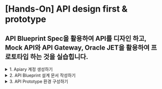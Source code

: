 # [Hands-On] API design first & prototype

## API Blueprint Spec을 활용하여 API를 디자인 하고, Mock API와 API Gateway, Oracle JET을 활용하여 프로토타입 하는 것을 실습힙니다.

<details>
<summary>1. Apiary 계정 생성하기</summary>
API 설계 문서를 작성하고 Mock Test를 하기 위한 Apiary 계정을 생성하는 단계입니다.  
만약 계정을 가지고 있다면 이 단계를 건너뜁니다.  

> 1.1. [Apiary(https://apiary.io)](https://apiary.io) 홈페이지에 접속한 후 우측 상단의 **Sign up** 버튼을 클릭합니다.  
> <img src="images/apiary_home.png" width="80%">

> 1.2. **Continue with GitHub** 버튼을 클릭합니다.  
> <img src="images/apiary_sign_up.png" width="40%">

> 1.3. GitHub 계정을 입력하고 **Sign In** 버튼을 클릭합니다.  
> <img src="images/apiary_github_account1.png" width="40%">

> 1.4. Apiary에서 GitHub에 인증을 위한 권한을 요청합니다.  
> **Authorize apiaryio** 버튼을 클릭합니다.  
> <img src="images/apiary_github_signup.png" width="40%">

> 1.5. Apiary에서 사용할 이메일을 입력합니다.  
> GitHub 이메일을 입력합니다.  
> <img src="images/apiary_github_signup2.png" width="40%">

> 1.6. Apiary 계정을 처음 만들면 기본 API 프로젝트 하나를 생성해야 합니다.  
> **Name your first API** 부분에 다음과 같이 *Movie API*를 입력하고 문서 타입은 API Blueprint로 선택합니다.  
> Apiary는 Swagger와 API Blueprint 두가지를 지원 합니다. (참고 -> [API Blueprint and Swagger](#api-blueprint-and-swagger)
> <img src="images/apiary_new_api.png" width="40%">

> 1.7. Apiary 계정과 첫 API Blueprint 프로젝트를 성공적으로 생성하였습니다. :clap:  
> 생성을 하게 되면 좌측에 샘플 API Blueprint 마크다운과 에디터가 보이고, 우측에 HTML 문서가 보입니다.  
> <img src="images/apiary_write_api_1.png" width="100%">
</details>

<details>
<summary>2. API Blueprint 설계 문서 작성하기</summary>

이제부터 Movie API 설계 문서를 작성합니다.  
> 2.1. 아래의 API Blueprint 코드를 복사해서 좌측 에디터의 샘플 Blueprint를 덮어 씁니다. 
>```markdown
>FORMAT: 1A
>HOST: http://polls.apiblueprint.org/
>
># 영화 API
>
>최근 인기있는 **영화 정보**와 관련 **영화인**에 대한 정보를 제공하는 API
>
># Group 영화 API
>
>## 영화 정보 리소스 []
>
>### 영화 조회 []
>영화명으로 영화를 검색하여 비슷한 이름의 영화 리스트를 제공
>
>+ Request
>
>    + Headers
>    
>             api_key: adfadfvkljadflkjasdflkasdf
>
>
>
>        
>+ Response 200 (application/json)
>
>         [
>             {
>                 "id": 278,
>                 "title": "쇼생크 탈출",
>                 "vote_count": 12728,
>                 "vote_average": 8.7,
>                 "poster_path": "/iZdih9zQAqxNadp0ScHyYRXsXLf.jpg",
>                 "release_date": "1995-01-28"
>             },
>             {
>                 "id": 238,
>                 "title": "대부",
>                 "vote_count": 9746,
>                 "vote_average": 8.6,
>                 "poster_path": "/cOwVs8eYA4G9ZQs7hIRSoiZr46Q.jpg",
>                 "release_date": "1972-12-27"
>             },
>             {
>                 "id": 129,
>                 "title": "센과 치히로의 행방불명",
>                 "vote_count": 7174,
>                 "vote_average": 8.5,
>                 "poster_path": "/mD49waY0XR7HNrS13r63tfgYT08.jpg",
>                 "release_date": "2002-06-28"
>             },
>             {
>                 "id": 424,
>                 "title": "쉰들러 리스트",
>                 "vote_count": 7746,
>                 "vote_average": 8.5,
>                 "poster_path": "/oyyUcGwLX7LTFS1pQbLrQpyzIyt.jpg",
>                 "release_date": "1994-03-05"
>             },
>             {
>                 "id": 550,
>                 "title": "파이트 클럽",
>                 "vote_count": 15870,
>                 "vote_average": 8.4,
>                 "poster_path": "/kabpExFv9JLp778w9ZtCtZnWH9N.jpg",
>                 "release_date": "1999-11-13"
>             }
>         ]
>
>### 영화 상세 조회 []
>영화 ID로 영화 상세 조회
>
>+ Request
>
>    + Headers
>    
>             api_key: adfadfvkljadflkjasdflkasdf
>    
>+ Parameters
>    + id : 278 (number, required) - 영화 아이디
>    
>+ Response 201 (application/json)
>
>    + Headers
>
>             Location: /api/v1/movie/278
>
>    + Body
>
>             {
>                 "id": 278,
>                 "title": "쇼생크 탈출",
>                 "vote_count": 12728,
>                 "vote_average": 8.7,
>                 "poster_path": "/iZdih9zQAqxNadp0ScHyYRXsXLf.jpg",
>                 "release_date": "1995-01-28"
>                 "overview": "촉망받는 은행 간부 앤디 듀프레인(팀 로빈슨)은 아내와 그녀의 정부를 살해했다는 누명을 쓴다. 주변의 증언과 살해 현장의 그럴듯한 증거들로 그는 종신형을 선고받고 악질범들만 수용한다는 지옥같은 교도소 쇼생크로 향한다. 인간 말종 쓰레기들만 모인 그곳에서 그는 이루 말할 수 없는 억압과 짐승보다 못한 취급을 당한다. 그러던 어느 날, 간수의 세금을 면제받게 해 준 덕분에 그는 일약 교도소의 비공식 회계사로 일하게 된다. 그 와중에 교도소 소장은 죄수들을 이리저리 부리면서 검은 돈을 긁어 모으고 앤디는 이 돈을 세탁하여 불려주면서 그의 돈을 관리하는데..."
>             }
>            
>
># Group 영화인 API
>## 영화인 정보 리소스 [/api/search/v1/movie-people]
>
>### 영화인 조회 [GET /api/search/v1/movie-people{?filmography}]
>필모 그래피로 영화인 정보를 검색하여 리스트를 제공
>
>+ Request
>
>    + Headers
>    
>             api_key: adfadfvkljadflkjasdflkasdf
>
>+ Parameters
>    + filmography : 쇼생크 (string, required) - 필모 그래피
>
>+ Response 200 (application/json)
>
>
>### 영화인 상세 조회 [GET /api/search/v1/movie-people/{id}]
>영화인 ID로 영화인의 상세 정보를 제공하는 API
>
>+ Request
>
>    + Headers
>    
>             api_key: adfadfvkljadflkjasdflkasdf
>
>+ Parameters
>    + id : 10084614 (number, required) - 영화인 아이디
>
>+ Response 200 (application/json)
>
>
>
>
>
>
>
>
>
>
>
>
>
>
>```

> 2.2. 위 API Blueprint문서를 붙여넣기 하고 아래 해당 라인에 비어있는 부분을 동일하게 입력합니다.
>```markdown
>10 : ## 영화 정보 리소스 [/api/search/v1/movies]
>
>12 : ### 영화 조회 [GET /api/search/v1/movies{?title}]
>
>21 : + Parameters
>22 :(탭 입력) + title : 대부 (string, optional) – 제목
>
>69 : ### 영화 상세 조회 [GET /api/search/v1/movies/{id}]
>
>133 : # Data Structures
>
>135 : ## MoviePeople (object)
>136 : + Include MoviePeopleMeta
>137 : + filmography : 쇼생크 탈출 (string, optional) - 필모그래피
>
>139 : ## MoviePeopleMeta (object)
>140 : + id : 10084614 (number, required) - 아이디
>141 : + name : 프랭크 다라본트 (string, required) – 이름
>142 : + role : 감독 (string, optional) - 역할
>
>116 :(탭 입력) + Attributes (array[MoviePeopleMeta])
>
>131 :(탭 입력) + Attributes (MoviePeople)
>```


> 2.3. 아래는 API Blueprint 완성본입니다.
>```markdown
>FORMAT: 1A
>HOST: http://polls.apiblueprint.org/
>
># 영화 API
>
>최근 인기있는 **영화 정보**와 관련 **영화인**에 대한 정보를 제공하는 API
>
># Group 영화 API
>
>## 영화 정보 리소스 [/api/search/v1/movies]
>
>### 영화 조회 [GET /api/search/v1/movies{?title}]
>영화명으로 영화를 검색하여 비슷한 이름의 영화 리스트를 제공
>
>+ Request
>
>    + Headers
>    
>             api_key: adfadfvkljadflkjasdflkasdf
>
>+ Parameters
>    + title : 대부 (string, optional) - 제목
>        
>+ Response 200 (application/json)
>
>         [
>             {
>                 "id": 278,
>                 "title": "쇼생크 탈출",
>                 "vote_count": 12728,
>                 "vote_average": 8.7,
>                 "poster_path": "/iZdih9zQAqxNadp0ScHyYRXsXLf.jpg",
>                 "release_date": "1995-01-28"
>             },
>             {
>                 "id": 238,
>                 "title": "대부",
>                 "vote_count": 9746,
>                 "vote_average": 8.6,
>                 "poster_path": "/cOwVs8eYA4G9ZQs7hIRSoiZr46Q.jpg",
>                 "release_date": "1972-12-27"
>             },
>             {
>                 "id": 129,
>                 "title": "센과 치히로의 행방불명",
>                 "vote_count": 7174,
>                 "vote_average": 8.5,
>                 "poster_path": "/mD49waY0XR7HNrS13r63tfgYT08.jpg",
>                 "release_date": "2002-06-28"
>             },
>             {
>                 "id": 424,
>                 "title": "쉰들러 리스트",
>                 "vote_count": 7746,
>                 "vote_average": 8.5,
>                 "poster_path": "/oyyUcGwLX7LTFS1pQbLrQpyzIyt.jpg",
>                 "release_date": "1994-03-05"
>             },
>             {
>                 "id": 550,
>                 "title": "파이트 클럽",
>                 "vote_count": 15870,
>                 "vote_average": 8.4,
>                 "poster_path": "/kabpExFv9JLp778w9ZtCtZnWH9N.jpg",
>                 "release_date": "1999-11-13"
>             }
>         ]
>
>### 영화 상세 조회 [GET /api/search/v1/movies/{id}]
>영화 ID로 영화 상세 조회
>
>+ Request
>
>    + Headers
>    
>             api_key: adfadfvkljadflkjasdflkasdf
>    
>+ Parameters
>    + id : 278 (number, required) - 영화 아이디
>    
>+ Response 201 (application/json)
>
>    + Headers
>
>             Location: /api/v1/movie/278
>
>    + Body
>
>             {
>                 "id": 278,
>                 "title": "쇼생크 탈출",
>                 "vote_count": 12728,
>                 "vote_average": 8.7,
>                 "poster_path": "/iZdih9zQAqxNadp0ScHyYRXsXLf.jpg",
>                 "release_date": "1995-01-28"
>                 "overview": "촉망받는 은행 간부 앤디 듀프레인(팀 로빈슨)은 아내와 그녀의 정부를 살해했다는 누명을 쓴다. 주변의 증언과 살해 현장의 그럴듯한 증거들로 그는 종신형을 선고받고 악질범들만 수용한다는 지옥같은 교도소 쇼생크로 향한다. 인간 말종 쓰레기들만 모인 그곳에서 그는 이루 말할 수 없는 억압과 짐승보다 못한 취급을 당한다. 그러던 어느 날, 간수의 세금을 면제받게 해 준 덕분에 그는 일약 교도소의 비공식 회계사로 일하게 된다. 그 와중에 교도소 소장은 죄수들을 이리저리 부리면서 검은 돈을 긁어 모으고 앤디는 이 돈을 세탁하여 불려주면서 그의 돈을 관리하는데..."
>             }
>            
>
># Group 영화인 API
>## 영화인 정보 리소스 [/api/search/v1/movie-people]
>
>### 영화인 조회 [GET /api/search/v1/movie-people{?filmography}]
>필모 그래피로 영화인 정보를 검색하여 리스트를 제공
>
>+ Request
>
>    + Headers
>    
>             api_key: adfadfvkljadflkjasdflkasdf
>
>+ Parameters
>    + filmography : 쇼생크 (string, required) - 필모 그래피
>
>+ Response 200 (application/json)
>    + Attributes (array[MoviePeopleMeta])
>
>### 영화인 상세 조회 [GET /api/search/v1/movie-people/{id}]
>영화인 ID로 영화인의 상세 정보를 제공하는 API
>
>+ Request
>
>    + Headers
>    
>             api_key: adfadfvkljadflkjasdflkasdf
>
>+ Parameters
>    + id : 10084614 (number, required) - 영화인 아이디
>
>+ Response 200 (application/json)
>    + Attributes (array[MoviePeople])
>
>
># Data Structures
>
>## MoviePeople (object)
>+ Include MoviePeopleMeta
>+ role : 감독 (string, optional) - 역할
>+ filmography : 쇼생크 탈출 (string, optional) - 필모그래피
>
>## MoviePeopleMeta (object)
>+ id : 10084614 (number, required) - 아이디
>+ name : 프랭크 다라본트 (string, required) - 이름
>
>```

> 2.3. 요청/응답 데이터 정의는 두 가지 유형을 보여주기 위해 JSON 형식과 [MSON](#mson) 형식으로 정의하였습니다.  
> 자동으로 변환된 HTML문서를 오른쪽 영역에서 볼 수 있습니다.  
> **영화 조회**, **영화 상세 조회**, **영화인 정보 리소스**, **영화인 상세 조회**를 클릭하여 각각의 서비스 URL, 요청 파리미터 및 JSON 응답, Mock URL을 확인할 수 있습니다. 
> 우측 상단의 Save 버튼을 클릭하여 저장합니다.  
> ![apiary_write_complete](images/apiary_write_complete.png)
</details>

<details>
<summary>3. API Prototype 환경 구성하기</summary>
API Prototype을 위해서 Oracle JET 설치 환경을 구성합니다.  

먼저 깃헙 레파지토리를 다운로드 받아서 압축을 해제합니다.  

오라클 JET (UI) 프로젝트안으로 이동, 소스내 URL을 API Gateway의 Endpoint 확인  
아래 API 주소는 Oracle API Gateway의 주소입니다.  
jet-movie-msa-ui/src/js/endpoints.json
```
{
        "movies": "http://132.145.161.244:8011/api/search/v1/movies",
        "image": "https://image.tmdb.org/t/p/w185"
}
```

JET UI를 시작하기 위해서 Oracle JET CLI를 설치 후 다운로드 받은 jet-movie-msa-ui 폴더로 이동하여 node module을 설치합니다.
```
npm install -g @oracle/ojet-cli

cd jet-movie-msa-ui

npm install @oracle/oraclejet-tooling --save

ojet serve
```
</details>

  
  
  

